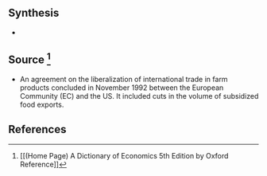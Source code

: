 ## Synthesis
- 
## Source [^1]
- An agreement on the liberalization of international trade in farm products concluded in November 1992 between the European Community (EC) and the US. It included cuts in the volume of subsidized food exports.
## References

[^1]: [[(Home Page) A Dictionary of Economics 5th Edition by Oxford Reference]]